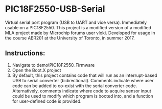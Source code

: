 # PIC18F2550-USB-Serial
Virtual serial port program (USB to UART and vice versa). Immediately usable on a PIC18F2550. This project is a modified version of a modified MLA project made by Microchip forums user vloki. Developed for usage in the course AER201 at the University of Toronto, in summer 2017.

## Instructions:
1. Navigate to demo\PIC18F2550_Firmware
2. Open the Boot.X project
3. By default, this project contains code that will run as an interrupt-based USB to serial converter (bidirectional). Comments indicate where user code can be added to co-exist with the serial converter code. Alternatively, comments indicate where code to acquire sensor input could be used to modify which program is booted into, and a function for user-defined code is provided.